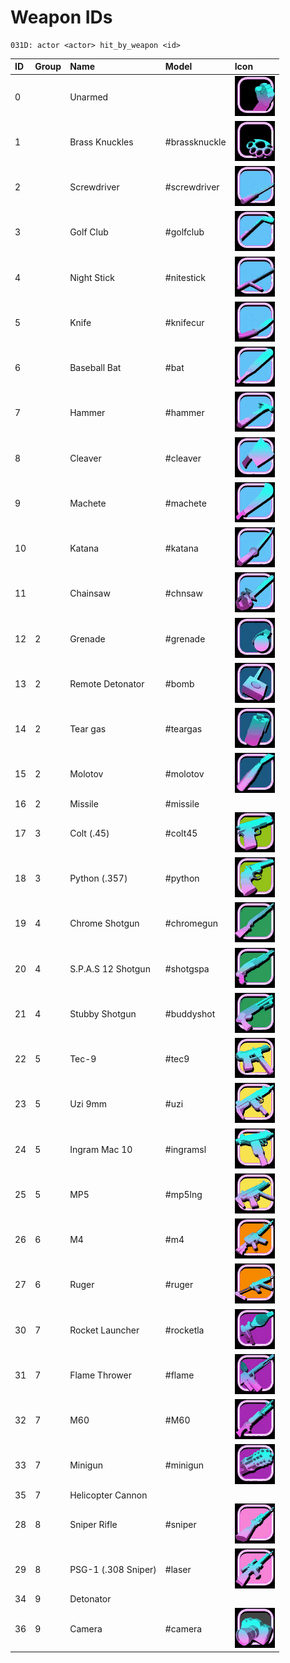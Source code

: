 # Weapon IDs

```text
031D: actor <actor> hit_by_weapon <id> 
```

| ID | Group | Name | Model | Icon |
| :--- | :--- | :--- | :--- | :--- |
| 0 |  | Unarmed |  | ![](../../.gitbook/assets/fist.gif) |
| 1 |  | Brass Knuckles | \#brassknuckle | ![](../../.gitbook/assets/brassknuckle.gif) |
| 2 |  | Screwdriver | \#screwdriver | ![](../../.gitbook/assets/screwdriver.gif) |
| 3 |  | Golf Club | \#golfclub | ![](../../.gitbook/assets/golfclub.gif) |
| 4 |  | Night Stick | \#nitestick | ![](../../.gitbook/assets/nitestick.gif) |
| 5 |  | Knife | \#knifecur | ![](../../.gitbook/assets/knifecur.gif) |
| 6 |  | Baseball Bat | \#bat | ![](../../.gitbook/assets/bat.gif) |
| 7 |  | Hammer | \#hammer | ![](../../.gitbook/assets/hammer.gif) |
| 8 |  | Cleaver | \#cleaver | ![](../../.gitbook/assets/cleaver.gif) |
| 9 |  | Machete | \#machete | ![](../../.gitbook/assets/machete.gif) |
| 10 |  | Katana | \#katana | ![](../../.gitbook/assets/katana.gif) |
| 11 |  | Chainsaw | \#chnsaw | ![](../../.gitbook/assets/chnsaw.gif) |
| 12 | 2 | Grenade | \#grenade | ![](../../.gitbook/assets/grenade.gif) |
| 13 | 2 | Remote Detonator | \#bomb | ![](../../.gitbook/assets/bomb.gif) |
| 14 | 2 | Tear gas | \#teargas | ![](../../.gitbook/assets/teargas.gif) |
| 15 | 2 | Molotov | \#molotov | ![](../../.gitbook/assets/molotov.gif) |
| 16 | 2 | Missile | \#missile |  |
| 17 | 3 | Colt \(.45\) | \#colt45 | ![](../../.gitbook/assets/colt45.gif) |
| 18 | 3 | Python \(.357\) | \#python | ![](../../.gitbook/assets/python.gif) |
| 19 | 4 | Chrome Shotgun | \#chromegun | ![](../../.gitbook/assets/chromegun.gif) |
| 20 | 4 | S.P.A.S 12 Shotgun | \#shotgspa | ![](../../.gitbook/assets/shotgspa.gif) |
| 21 | 4 | Stubby Shotgun | \#buddyshot | ![](../../.gitbook/assets/buddyshot.gif) |
| 22 | 5 | Tec-9 | \#tec9 | ![](../../.gitbook/assets/tec9.gif) |
| 23 | 5 | Uzi 9mm | \#uzi | ![](../../.gitbook/assets/uzi.gif) |
| 24 | 5 | Ingram Mac 10 | \#ingramsl | ![](../../.gitbook/assets/ingramsl.gif) |
| 25 | 5 | MP5 | \#mp5lng | ![](../../.gitbook/assets/mp5lng.gif) |
| 26 | 6 | M4 | \#m4 | ![](../../.gitbook/assets/m4.gif) |
| 27 | 6 | Ruger | \#ruger | ![](../../.gitbook/assets/ruger.gif) |
| 30 | 7 | Rocket Launcher | \#rocketla | ![](../../.gitbook/assets/rocketla.gif) |
| 31 | 7 | Flame Thrower | \#flame | ![](../../.gitbook/assets/flame.gif) |
| 32 | 7 | M60 | \#M60 | ![](../../.gitbook/assets/m60.gif) |
| 33 | 7 | Minigun | \#minigun | ![](../../.gitbook/assets/minigun.gif) |
| 35 | 7 | Helicopter Cannon |  |  |
| 28 | 8 | Sniper Rifle | \#sniper | ![](../../.gitbook/assets/sniper.gif) |
| 29 | 8 | PSG-1 \(.308 Sniper\) | \#laser | ![](../../.gitbook/assets/laser.gif) |
| 34 | 9 | Detonator |  |  |
| 36 | 9 | Camera | \#camera | ![](../../.gitbook/assets/camera.gif) |

